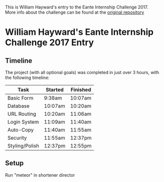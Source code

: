 This is William Hayward's entry to the Eante Internship Challenge 2017. More info about the challenge can be found at the [original repository](https://github.com/Eante/Internship-Challenge-2017)

# William Hayward's Eante Internship Challenge 2017 Entry

## Timeline

The project (with all optional goals) was completed in just over 3 hours, with the following timeline:

| Task | Started | Finished |
|------|---------|----------|
|Basic Form|9:38am|10:07am|
|Database|10:07am|10:20am|
|URL Routing|10:20am|11:06am|
|Login System|11:09am|11:40am|
|Auto-Copy|11:40am|11:55am|
|Security|11:55am|12:37pm|
|Styling/Polish|12:37pm|12:55pm|

## Setup
Run "meteor" in shortener director
